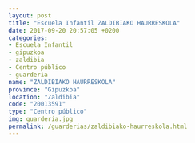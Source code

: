 ```yaml
---
layout: post
title: "Escuela Infantil ZALDIBIAKO HAURRESKOLA"
date: 2017-09-20 20:57:05 +0200
categories:
- Escuela Infantil
- gipuzkoa
- zaldibia
- Centro público
- guarderia
name: "ZALDIBIAKO HAURRESKOLA"
province: "Gipuzkoa"
location: "Zaldibia"
code: "20013591"
type: "Centro público"
img: guarderia.jpg
permalink: /guarderias/zaldibiako-haurreskola.html
---
```

